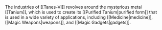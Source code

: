 The industries of [[Tanes-VI]] revolves around the mysterious metal [[Tanium]], which is used to create its [[Purified Tanium|purified form]] that is used in a wide variety of applications, including [[Medicine|medicine]], [[Magic Weapons|weapons]], and [[Magic Gadgets|gadgets]]. 

